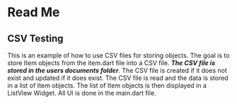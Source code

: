 # Read Me

## CSV Testing

This is an example of how to use CSV files for storing objects. The goal is to store Item objects from the item.dart file
into a CSV file. ***The CSV file is stored in the users documents folder***. The CSV file is created if it does not exist and
updated if it does exist. The CSV file is read and the data is stored in a list of Item objects. The list of Item objects is
then displayed in a ListView Widget. All UI is done in the main.dart file. 